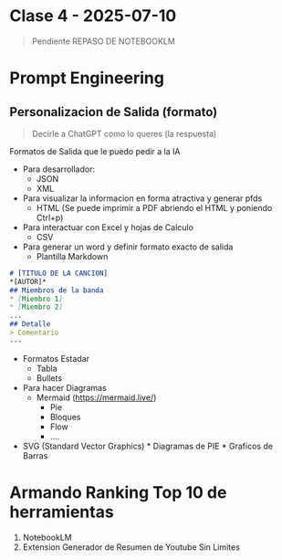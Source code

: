 # Clase 4 - 2025-07-10

> Pendiente REPASO DE NOTEBOOKLM

# Prompt Engineering

## Personalizacion de Salida (formato)

> Decirle a ChatGPT como lo queres (la respuesta)

Formatos de Salida que le puedo pedir a la IA
* Para desarrollador:
    * JSON
    * XML
* Para visualizar la informacion en forma atractiva y generar pfds
    * HTML  (Se puede imprimir a PDF abriendo el HTML y poniendo Ctrl+p)
* Para interactuar con Excel y hojas de Calculo
    * CSV
* Para generar un word y definir formato exacto de salida
    * Plantilla Markdown
            
```markdown
# [TITULO DE LA CANCION]
*[AUTOR]*
## Miembros de la banda
* [Miembro 1]
* [Miembro 2]
...
## Detalle
> Comentario
---
```
* Formatos Estadar
     * Tabla
     * Bullets
* Para hacer Diagramas
     * Mermaid (https://mermaid.live/)
          * Pie
          * Bloques
          * Flow
          * ....
* SVG (Standard Vector Graphics)
         * Diagramas de PIE
         * Graficos de Barras

# Armando Ranking Top 10 de herramientas

1. NotebookLM
2. Extension Generador de Resumen de Youtube Sin Limites
